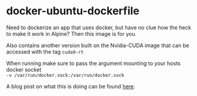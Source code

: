 # docker-ubuntu-dockerfile

Need to dockerize an app that uses docker, but have no clue how the heck to make it work in Alpine? Then this image is for you.

Also contains another version built on the Nvidia-CUDA image that can be accessed with the tag `cuda9-rt`

When running make sure to pass the argument mounting to your hosts docker socket<br>
`-v /var/run/docker.sock:/var/run/docker.sock`

A blog post on what this is doing can be found [here](https://jpetazzo.github.io/2015/09/03/do-not-use-docker-in-docker-for-ci/).
